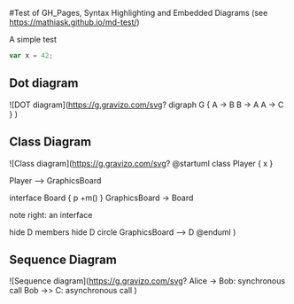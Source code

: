 #Test of GH_Pages, Syntax Highlighting and Embedded Diagrams
(see https://mathiask.github.io/md-test/)

A simple test
```js
var x = 42;
```
## Dot diagram
![DOT diagram](https://g.gravizo.com/svg?
digraph G {
    A -> B
    B -> A 
    A -> C }
)

## Class Diagram
![Class diagram](https://g.gravizo.com/svg?
@startuml
class Player {
  x
}

Player --> GraphicsBoard

interface Board {
  p
  +m()
}
GraphicsBoard -> Board

note right: an interface

hide D members
hide D circle
GraphicsBoard --> D
@enduml
)

## Sequence Diagram
![Sequence diagram](https://g.gravizo.com/svg?
  Alice -> Bob: synchronous call
  Bob ->> C: asynchronous call
)
